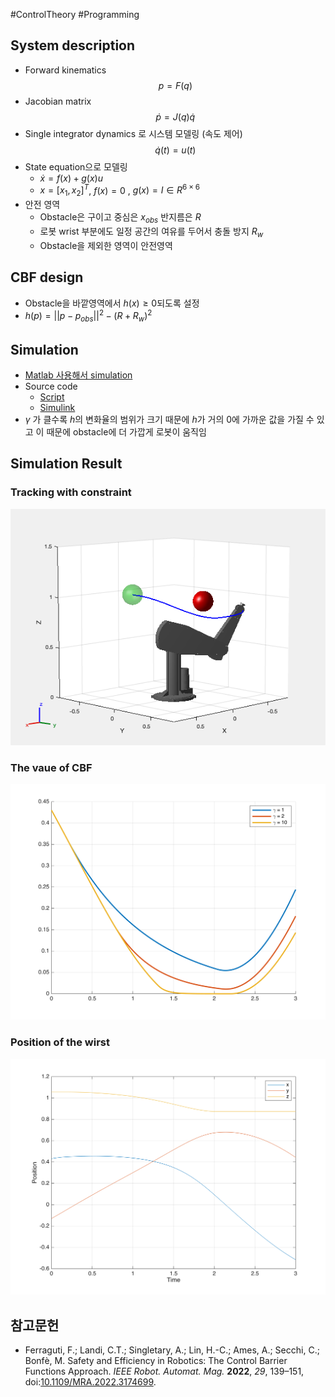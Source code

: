 #ControlTheory #Programming 

## System description

- Forward kinematics
$$p = F(q)$$
- Jacobian matrix
$$\dot{p} = J(q)\dot{q}$$
- Single integrator dynamics 로 시스템 모델링 (속도 제어)
$$\dot{q}(t) = u(t)$$
- State equation으로 모델링
	- $\dot{x} = f(x) + g(x)u$
	- $x = [x_1, x_2]^T$, $f(x) = 0$ , $g(x) = I \in R^{6 \times 6}$
- 안전 영역
	- Obstacle은 구이고 중심은 $x_{obs}$ 반지름은 $R$
	- 로봇 wrist 부분에도 일정 공간의 여유를 두어서 충돌 방지 $R_w$
	- Obstacle을 제외한 영역이 안전영역


## CBF design

- Obstacle을 바깥영역에서 $h(x) \geq 0$되도록 설정
-  $h(p) = ||p - p_{obs}||^2 - (R + R_w)^2$

## Simulation

- [Matlab 사용해서 simulation](./Matlab에서%20CBF%20구현.md)
- Source code
	- [Script](../src/CBF_for_manipulator.mlx)
	- [Simulink](../src/CBF_for_Manipulator.slx)
- $\gamma$ 가 클수록 $h$의 변화율의 범위가 크기 때문에 $h$가 거의 0에 가까운 값을 가질 수 있고 이 때문에 obstacle에 더 가깝게 로봇이 움직임

## Simulation Result

### Tracking with constraint
![trajectory](../fig/manipul_figure_0.png)

### The vaue of CBF
![CBF](../fig/manipul_figure_2.png)

### Position of the wirst
![wrist](../fig/manipul_figure_1.png)


## 참고문헌

- Ferraguti, F.; Landi, C.T.; Singletary, A.; Lin, H.-C.; Ames, A.; Secchi, C.; Bonfè, M. Safety and Efficiency in Robotics: The Control Barrier Functions Approach. _IEEE Robot. Automat. Mag._ **2022**, _29_, 139–151, doi:[10.1109/MRA.2022.3174699](https://doi.org/10.1109/MRA.2022.3174699).